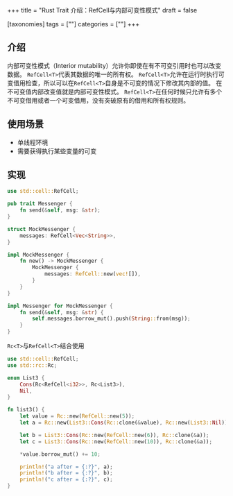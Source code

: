 +++
title = "Rust Trait 介绍：RefCell<T>与内部可变性模式"
draft = false


[taxonomies]
tags = [""]
categories = [""]
+++

## 介绍

内部可变性模式（Interior mutability）允许你即使在有不可变引用时也可以改变数据。
`RefCell<T>`代表其数据的唯一的所有权。
`RefCell<T>`允许在运行时执行可变借用检查，所以可以在`RefCell<T>`自身是不可变的情况下修改其内部的值。
在不可变值内部改变值就是内部可变性模式。
`RefCell<T>`在任何时候只允许有多个不可变借用或者一个可变借用，没有突破原有的借用和所有权规则。

## 使用场景

- 单线程环境
- 需要获得执行某些变量的可变

## 实现

```rust
use std::cell::RefCell;

pub trait Messenger {
    fn send(&self, msg: &str);
}

struct MockMessenger {
    messages: RefCell<Vec<String>>,
}

impl MockMessenger {
    fn new() -> MockMessenger {
        MockMessenger {
            messages: RefCell::new(vec![]),
        }
    }
}

impl Messenger for MockMessenger {
    fn send(&self, msg: &str) {
        self.messages.borrow_mut().push(String::from(msg));
    }
}

```

`Rc<T>`与`RefCell<T>`结合使用
```rust
use std::cell::RefCell;
use std::rc::Rc;

enum List3 {
    Cons(Rc<RefCell<i32>>, Rc<List3>),
    Nil,
}

fn list3() {
    let value = Rc::new(RefCell::new(5));
    let a = Rc::new(List3::Cons(Rc::clone(&value), Rc::new(List3::Nil)));

    let b = List3::Cons(Rc::new(RefCell::new(6)), Rc::clone(&a));
    let c = List3::Cons(Rc::new(RefCell::new(10)), Rc::clone(&a));

    *value.borrow_mut() += 10;

    println!("a after = {:?}", a);
    println!("b after = {:?}", b);
    println!("c after = {:?}", c);
}
```
